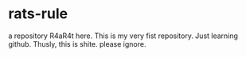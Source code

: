 # rats-rule
a repository
R4aR4t here. This is my very fist repository. Just learning github.
Thusly, this is shite. please ignore.
